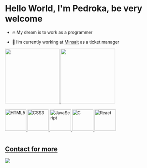 # Hello World, I'm Pedroka, be very welcome

- 🔥 My dream is to work as a programmer

- 🔭 I’m currently working at [Minsait](https://www.minsait.com/pt) as a ticket manager


<table>
  <a href="https://github.com/pedroka97">
  <img height="180em" src="https://github-readme-stats.vercel.app/api?username=pedroka97&show_icons=true&theme=tokyonight&include_all_commits=true&count_private=true"/>
  <img height="180em" src="https://github-readme-stats.vercel.app/api/top-langs/?username=pedroka97&layout=compact&langs_count=6&theme=tokyonight"/>
  <br>
        <br>
  <img src="https://img.icons8.com/color/2x/html-5.png" width="70" alt="HTML5">
  <img src="https://img.icons8.com/color/2x/css3.png" width="70" alt="CSS3">
  <img src="https://img.icons8.com/color/2x/javascript.png" width="70" alt="JavaScript">
  <img src="https://img.icons8.com/color/2x/c.png" width="70" alt="C">
  <img src="https://img.icons8.com/color/2x/typescript.png" width="70" alt="React">
</table>

## Contact for more

<div> 
  <a href="https://www.linkedin.com/in/ipedrohenrique/" target="_blank"><img src="https://img.shields.io/badge/-LinkedIn-%230077B5?style=for-the-badge&logo=linkedin&logoColor=white" target="_blank"></a> 
</div>
